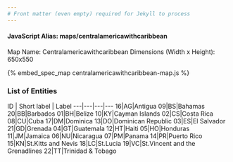 ```yaml
---
# Front matter (even empty) required for Jekyll to process
---
```


#### JavaScript Alias: maps/centralamericawithcaribbean

Map Name: Centralamericawithcaribbean
Dimensions (Width x Height): 650x550



{% embed_spec_map centralamericawithcaribbean-map.js %}

### List of Entities

ID | Short label | Label
---|---|---|---
16|AG|Antigua
09|BS|Bahamas
20|BB|Barbados
01|BH|Belize
10|KY|Cayman Islands
02|CS|Costa Rica
08|CU|Cuba
17|DM|Dominica
13|DO|Dominican Republic
03|ES|El Salvador
21|GD|Grenada
04|GT|Guatemala
12|HT|Haiti
05|HO|Honduras
11|JM|Jamaica
06|NU|Nicaragua
07|PM|Panama
14|PR|Puerto Rico
15|KN|St.Kitts and Nevis
18|LC|St.Lucia
19|VC|St.Vincent and the Grenadlines
22|TT|Trinidad & Tobago

